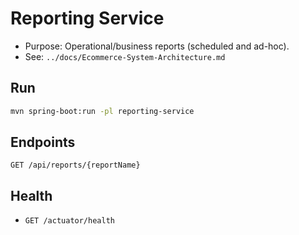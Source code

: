 # Reporting Service

- Purpose: Operational/business reports (scheduled and ad-hoc).
- See: `../docs/Ecommerce-System-Architecture.md`

## Run
```bash
mvn spring-boot:run -pl reporting-service
```

## Endpoints
```http
GET /api/reports/{reportName}
```

## Health
- `GET /actuator/health`
